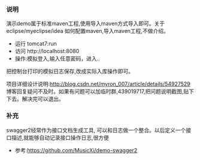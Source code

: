 ### 说明
演示demo属于标准maven工程,使用导入maven方式导入即可。关于eclipse/myeclipse/idea 如何配置maven,导入maven工程,不做介绍。

- 运行 tomcat7:run
- 访问 http://localhost:8080
- 操作:模拟登入,输入任意密码，进入.. 

把控制台打印的模拟日志保存,改成实际入库操作即可。

项目详细设计说明:http://blog.csdn.net/myron_007/article/details/54927529
博客回复疑问不及时。如果有问题可以加临时群,439019717,把问题说明截图,贴下下去。解决完可以退出。

### 补充
swagger2经常作为接口文档生成工具, 可以和日志做一个整合。以后定义一个接口描述,就能够自动记录接口操作日志,很方便
- 参考:https://github.com/MusicXi/demo-swagger2
